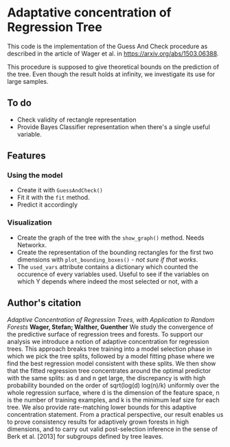 # Adaptative concentration of Regression Tree

This code is the implementation of the Guess And Check procedure as described in the article of Wager et al. in https://arxiv.org/abs/1503.06388.

This procedure is supposed to give theoretical bounds on the prediction of the tree. Even though the result holds at infinity, we investigate its use for large samples. 

## To do

* Check validity of rectangle representation
* Provide Bayes Classifier representation when there's a single useful variable.

## Features 

### Using the model 

* Create it with `GuessAndCheck()`
* Fit it with the `fit` method.
* Predict it accordingly

### Visualization 

* Create the graph of the tree with the `show_graph()` method. Needs Networkx.
* Create the representation of the bounding rectangles for the first two dimensions with 
`plot_bounding_boxes()` - *not sure if that works*.
* The `used_vars` attribute contains a dictionary which counted the occurence of every variables used. 
Useful to see if the variables on which Y depends where indeed the most selected or not, with a 

## Author's citation

*Adaptive Concentration of Regression Trees, with Application to Random Forests*
**Wager, Stefan; Walther, Guenther**
We study the convergence of the predictive surface of regression trees and forests. To support our analysis we introduce a notion of adaptive concentration for regression trees. This approach breaks tree training into a model selection phase in which we pick the tree splits, followed by a model fitting phase where we find the best regression model consistent with these splits. We then show that the fitted regression tree concentrates around the optimal predictor with the same splits: as d and n get large, the discrepancy is with high probability bounded on the order of sqrt(log(d) log(n)/k) uniformly over the whole regression surface, where d is the dimension of the feature space, n is the number of training examples, and k is the minimum leaf size for each tree. We also provide rate-matching lower bounds for this adaptive concentration statement. From a practical perspective, our result enables us to prove consistency results for adaptively grown forests in high dimensions, and to carry out valid post-selection inference in the sense of Berk et al. [2013] for subgroups defined by tree leaves.

